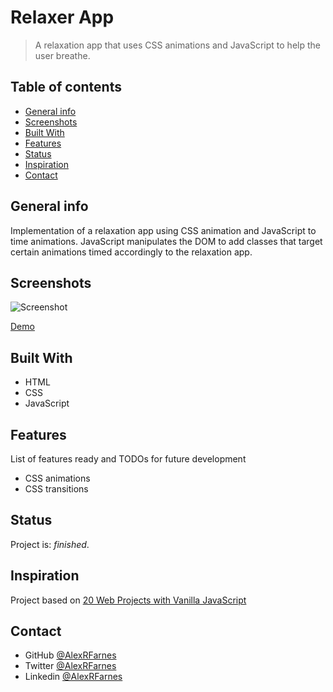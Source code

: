 # Relaxer App

> A relaxation app that uses CSS animations and JavaScript to help the user breathe.

## Table of contents

- [General info](#general-info)
- [Screenshots](#screenshots)
- [Built With](#built-with)
- [Features](#features)
- [Status](#status)
- [Inspiration](#inspiration)
- [Contact](#contact)

## General info

Implementation of a relaxation app using CSS animation and JavaScript to time animations. JavaScript manipulates the DOM to add classes that target certain animations timed accordingly to the relaxation app.

## Screenshots

![Screenshot]()

[Demo](https://angry-bhaskara-92bb28.netlify.app)

## Built With

- HTML
- CSS
- JavaScript

## Features

List of features ready and TODOs for future development

- CSS animations
- CSS transitions

## Status

Project is: _finished_.

## Inspiration

Project based on [20 Web Projects with Vanilla JavaScript](https://www.udemy.com/course/web-projects-with-vanilla-javascript/)

## Contact

- GitHub [@AlexRFarnes](https://github.com/AlexRFarnes)
- Twitter [@AlexRFarnes](https://twitter.com/alexrfarnes)
- Linkedin [@AlexRFarnes](https://www.linkedin.com/in/alexrfarnes/)
